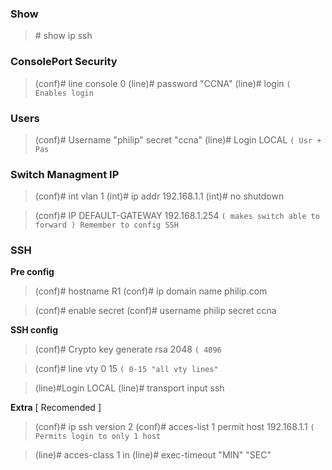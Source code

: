 ### Show

>\# show ip ssh

### ConsolePort Security

>(conf)# line console 0
>(line)# password "CCNA"
>(line)# login `( Enables login`

### Users

>(conf)# Username "philip" secret "ccna"
>(line)# Login LOCAL `( Usr + Pas`

### Switch Managment IP

>(conf)# int vlan 1
>(int)# ip addr 192.168.1.1
(int)# no shutdown

>(conf)# IP DEFAULT-GATEWAY 192.168.1.254
`( makes switch able to forward ) Remember to config SSH`

### SSH

**Pre config**

>(conf)# hostname R1
>(conf)# ip domain name philip.com

>(conf)# enable secret
>(conf)# username philip secret ccna

**SSH config**

>(conf)# Crypto key generate rsa 2048 `( 4096`

>(conf)# line vty 0 15 `( 0-15 "all vty lines"`

>(line)#Login LOCAL
>(line)# transport input ssh

**Extra** [ Recomended ]

>(conf)# ip ssh version 2
(conf)# acces-list 1 permit host 192.168.1.1 `( Permits login to only 1 host`

>(line)# acces-class 1 in
>(line)# exec-timeout "MIN" "SEC"